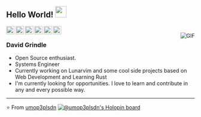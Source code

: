 ## Hello World! <img src="https://raw.githubusercontent.com/iampavangandhi/iampavangandhi/master/gifs/Hi.gif" width="30px"></h2>

<a href="https://twitter.com/DavidGrindle">
  <img align="left" alt="David's Twitter" width="22px" src="https://cdn.jsdelivr.net/npm/simple-icons@v3/icons/twitter.svg" />
</a>
<a href="https://www.linkedin.com/in/umop3plsdn/">
  <img align="left" alt="David's Linkdein" width="22px" src="https://cdn.jsdelivr.net/npm/simple-icons@v3/icons/linkedin.svg" />
</a>
<a href="https://github.com/umop3plsdn">
  <img align="left" alt="David's Github" width="22px" src="https://cdn.jsdelivr.net/npm/simple-icons@v3/icons/github.svg" />
</a>
<a href="https://t.me/AjayKhalsa">
  <img align="left" alt="David's Telegram" width="22px" src="https://cdn.jsdelivr.net/npm/simple-icons@v3/icons/telegram.svg" />
</a>
<a href="https://www.hackerrank.com/umop3plsdn">
  <img align="left" alt="David's Hackerrank" width="22px" src="https://cdn.jsdelivr.net/npm/simple-icons@v3/icons/hackerrank.svg" />
</a>
<a href="https://www.kaggle.com/umop3plsdn">
  <img align="left" alt="David's Kaggle" width="22px" src="https://cdn.jsdelivr.net/npm/simple-icons@3.1.0/icons/kaggle.svg" />
</a>
<br />
<img align="right" alt="GIF" src="https://media.giphy.com/media/13HgwGsXF0aiGY/giphy.gif" />

### David Grindle
- Open Source enthusiast.
- Systems Engineer
- Currently working on Lunarvim and some cool side projects based on Web Development and Learning Rust
- I'm currently looking for opportunities. I love to learn and contribute in any and every possible way.

---

⭐️ From [umop3plsdn](https://github.com/umop3plsdn)
[![@umop3plsdn's Holopin board](https://holopin.me/umop3plsdn)](https://holopin.io/@umop3plsdn)
